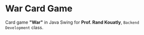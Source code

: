 # War Card Game

Card game **"War"** in Java Swing for **Prof. Rand Kouatly**, `Backend Development` class.
